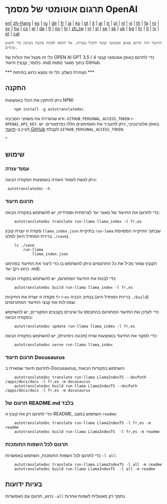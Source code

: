 
# תרגום אוטומטי של מסמך OpenAI

[en](../README.md)| [zh-Hans](/i18n/README_zh-Hans.md) | [es](/i18n/README_es.md) | [ru](/i18n/README_ru.md) | [de](/i18n/README_de.md) | [fr](/i18n/README_fr.md) | [ja](/i18n/README_ja.md) | [ko](/i18n/README_ko.md) | [pt](/i18n/README_pt.md) | [it](/i18n/README_it.md) | [ar](/i18n/README_ar.md) | [tr](/i18n/README_tr.md) | [pl](/i18n/README_pl.md) | [nl](/i18n/README_nl.md) | [vi](/i18n/README_vi.md) | [th](/i18n/README_th.md) | [fa](/i18n/README_fa.md) | [ro](/i18n/README_ro.md) | [sv](/i18n/README_sv.md) | [hu](/i18n/README_hu.md) | [cs](/i18n/README_cs.md) | [el](/i18n/README_el.md) | [da](/i18n/README_da.md) | [fi](/i18n/README_fi.md) | [no](/i18n/README_no.md) | [hi](/i18n/README_hi.md) | [zh_tw](/i18n/README_zh_tw.md) | [in](/i18n/README_in.md) | [sl](/i18n/README_sl.md) | [se](/i18n/README_se.md) | [sk](/i18n/README_sk.md) | [uk](/i18n/README_uk.md) | [bg](/i18n/README_bg.md) | [hr](/i18n/README_hr.md) | [lt](/i18n/README_lt.md) | [lv](/i18n/README_lv.md) | [et](/i18n/README_et.md) | [cat](/i18n/README_cat.md) 

```התיעוד הזה תורגם באופן אוטומטי ועשוי להכיל טעויות. אל תהסס לפתוח בקשת משיכה כדי להציע שינויים.```


כלי זה מנצל את יכולות של OPEN AI GPT 3.5 / 4 כדי לתרגם באופן אוטומטי קבצי תיעוד (כלומר, קבצי .md/.mdx) בתוך מאגר GitHub.

*** הצהרת כשלון: כלי זה נמצא כרגע בפיתוח ***


## התקנה

ניתן להתקין את הכלי באמצעות NPM:


```
    npm install -g autotranslatedoc
```

ודא שהגדרת את משתני הסביבה: `GITHUB_PERSONAL_ACCESS_TOKEN` ו- `OPENAI_API_KEY`. באופן אלטרנטיבי, ניתן להעביר את האסימונים הללו כפרמטרים. יש לעיין ב-[תיעוד GitHub](https://docs.github.com/en/github/authenticating-to-github/creating-a-personal-access-token) לקבלת `GITHUB_PERSONAL_ACCESS_TOKEN`.


"
## שימוש


### עמוד עזרה
ניתן לגשת לעמוד העזרה באמצעות הפקודה הבאה:
```
 autotranslatedoc -h
```
### תרגום תיעוד

כדי לתרגם את התיעוד של מאגר יעד לצרפתית וספרדית, יש להשתמש בפקודה הבאה:
```
    autotranslatedoc translate run-llama llama_index -l fr,es
```


פקודה זו יוצרת קובץ `llama_index.json` בתיקיית `run-lama` שבתוך התיקייה המסוימת לפלט (ברירת המחדל היא `./save`).
```
    ls ./save
        run-llama
            llama_index.json 
```
הקובץ שמור מכיל את כל התרגומים וניתן להשתמש בו כדי ליצור את התיעוד בפורמט יעד (כרגע רק .md).

כדי לבנות את התיעוד המתורגם, יש להשתמש בפקודה הבאה:

```
    autotranslatedoc build run-llama llama_index -l fr,es
```


פקודה זו יוצרת את התיקיות `fr` ו-`es` בנתיב הבניה (ברירת המחדל היא `./build`) שמכילות את קבצי התיעוד המתורגמים.

כדי לעדכן את התיעוד המתורגם בהתבסס על שינויים בקבצים המקוריים, יש להשתמש בפקודה הבאה:

```
    autotranslatedoc update run-llama llama_index -l fr,es
```


כדי לסקור את התיעוד באמצעות שרת (תכונה ניסיונית), יש להשתמש בפקודה הבאה:
```
    autotranslatedoc serve run-llama llama_index
```
### תרגום תיעוד Docusaurus

לתרגום תיעוד שמארח ב-Docusaurus, השתמש בפקודות הבאות:

```
    autotranslatedoc translate run-llama LlamaIndexTS --docPath /apps/docs/docs -l fr,es -m docusaurus
    autotranslatedoc build run-llama LlamaIndexTS --docPath /apps/docs/docs -l fr,es -m docusaurus
```
### תרגום של README.md בלבד

כדי לתרגם רק את קובץ ה-README, השתמש במצב `readme`:

```
    autotranslatedoc translate run-llama LlamaIndexTS -l fr,es -m readme
    autotranslatedoc build run-llama LlamaIndexTS  -l fr,es -m readme
```
### תרגום לכל השפות התומכות

כדי לתרגם לכל השפות התומכות, השתמש באפשרות `-l all`:

```
    autotranslatedoc translate run-llama LlamaIndexTS -l all -m readme
    autotranslatedoc build run-llama LlamaIndexTS  -l all -m readme
```
## בעיות ידועות

כרגע, תרגום עם האפשרות `-all` נתמך רק מאנגלית לשפות אחרות.
